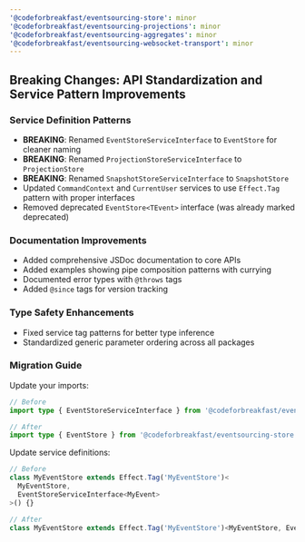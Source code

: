```yaml
---
'@codeforbreakfast/eventsourcing-store': minor
'@codeforbreakfast/eventsourcing-projections': minor
'@codeforbreakfast/eventsourcing-aggregates': minor
'@codeforbreakfast/eventsourcing-websocket-transport': minor
---
```


## Breaking Changes: API Standardization and Service Pattern Improvements

### Service Definition Patterns

- **BREAKING**: Renamed `EventStoreServiceInterface` to `EventStore` for cleaner naming
- **BREAKING**: Renamed `ProjectionStoreServiceInterface` to `ProjectionStore`
- **BREAKING**: Renamed `SnapshotStoreServiceInterface` to `SnapshotStore`
- Updated `CommandContext` and `CurrentUser` services to use `Effect.Tag` pattern with proper interfaces
- Removed deprecated `EventStore<TEvent>` interface (was already marked deprecated)

### Documentation Improvements

- Added comprehensive JSDoc documentation to core APIs
- Added examples showing pipe composition patterns with currying
- Documented error types with `@throws` tags
- Added `@since` tags for version tracking

### Type Safety Enhancements

- Fixed service tag patterns for better type inference
- Standardized generic parameter ordering across all packages

### Migration Guide

Update your imports:

```typescript
// Before
import type { EventStoreServiceInterface } from '@codeforbreakfast/eventsourcing-store';

// After
import type { EventStore } from '@codeforbreakfast/eventsourcing-store';
```

Update service definitions:

```typescript
// Before
class MyEventStore extends Effect.Tag('MyEventStore')<
  MyEventStore,
  EventStoreServiceInterface<MyEvent>
>() {}

// After
class MyEventStore extends Effect.Tag('MyEventStore')<MyEventStore, EventStore<MyEvent>>() {}
```
